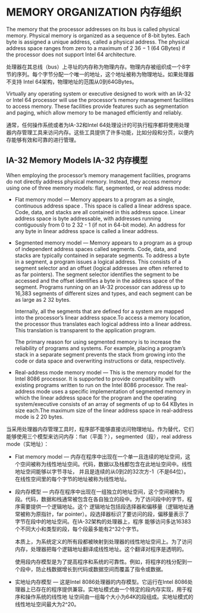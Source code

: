 MEMORY ORGANIZATION 内存组织
===========================

The memory that the processor addresses on its bus is called physical memory. Physical memory is organized as a sequence of 8-bit bytes. Each byte is assigned a unique address, called a physical address. The physical address space ranges from zero to a maximum of 2 36 − 1 (64 GBytes) if the processor does not support Intel 64 architecture. 

处理器在其总线（bus）上寻址的内存称为物理内存。物理内存被组织成一个8字节的序列。每个字节分配一个唯一的地址，这个地址被称为物理地址。如果处理器不支持 Intel 64架构，物理地址的范围从0到64GBytes。

Virtually any operating system or executive designed to work with an IA-32 or Intel 64 processor will use the processor’s memory management facilities to access memory. These facilities provide features such as segmentation and paging, which allow memory to be managed efficiently and reliably.

通常，任何操作系统或者为IA-32和Intel 64处理设计的可执行程序都将使用处理器内存管理工具来访问内存。这些工具提供了许多功能，比如分段和分页，以便内存能够有效和可靠的进行管理。


IA-32 Memory Models IA-32 内存模型
---------------------------------
When employing the processor’s memory management facilities, programs do not directly address physical memory. Instead, they access memory using one of three memory models: flat, segmented, or real address mode:
* Flat memory model — Memory appears to a program as a single, continuous address space . This space is called a linear address space.      Code, data, and stacks are all contained in this address space. Linear address space is byte addressable, with addresses running          contiguously from 0 to 2 32 - 1 (if not in 64-bit mode). An address for any byte in linear address space is called a linear address.
* Segmented memory model — Memory appears to a program as a group of independent address spaces called segments. Code, data, and stacks     are typically contained in separate segments. To address a byte in a segment, a program issues a logical address. This consists of a      segment selector and an offset (logical addresses are often referred to as far pointers). The segment selector identifies the segment     to be accessed and the offset identifies a byte in the address space of the segment. Programs running on an IA-32 processor can address   up to 16,383 segments of different sizes and types, and each segment can be as large as 2 32 bytes.

  Internally, all the segments that are defined for a system are mapped into the processor’s linear address space.To access a memory location, the processor thus translates each logical address into a linear address. This translation is transparent to the application program. 

  The primary reason for using segmented memory is to increase the reliability of programs and systems. For example, placing a program’s stack in a separate segment prevents the stack from growing into the code or data space and overwriting instructions or data, respectively.
* Real-address mode memory model — This is the memory model for the Intel 8086 processor. It is supported to provide compatibility with     existing programs written to run on the Intel 8086 processor. The real-address mode uses a specific implementation of segmented memory    in which the linear address space for the program and the operating system/executive consists of an array of segments of up to 64         KBytes in size each.The maximum size of the linear address space in real-address mode is 2 20 bytes.

当采用处理器内存管理工具时，程序部不能够直接访问物理地址。作为替代，它们能够使用三个模型来访问内存：flat（平面？），segmented（段），real address mode（实地址）：
* Flat memory model — 内存在程序中出现在一个单一且连续的地址空间，这个空间被称为线性地址空间。代码，数据以及栈都包含在此地址空间中。线性地址空间能够以字节寻址，   并且是连续的从0到2的32次方-1（不是64位）。在线性空间里的每个字节的地址被称为线性地址。
* 段内存模型 — 内存在程序中出现在一组独立的地址空间，这个空间被称为段。代码，数据和栈通常被包含在各自独立的段中。为了访问段中的字节，程序需要提供一个逻辑地址。这个   逻辑地址包括段选择器和偏移量（逻辑地址通常被称为原指针，far pointer）。段选择器标识了要访问的段，偏移量表示了字节在段中的地址空间。在IA-32架构的处理器上，程序   能够访问多达16383个不同大小和类型的段，每个段最多能有2^32个字节。
  
  本质上，为系统定义的所有段都被映射到处理器的线性地址空间上。为了访问内存，处理器把每个逻辑地址翻译成线性地址。这个翻译对程序是透明的。

  使用段内存模型是为了提高程序和系统的可靠性。例如，将程序的栈分配到一个段中，防止栈数据增长到代码或数据空间而覆盖了指令或数据。
* 实地址内存模型 — 这是Intel 8086处理器的内存模型。它运行在Intel 8086处理器上已存在的程序提供兼容。实地址模式由一个特定的段内存实现，用于程序和操作系统的线性地   址空间由一组每个大小为64K的段组成。实地址模式的线性地址空间最大为2^20。


